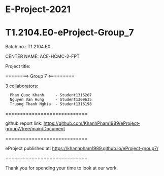 # E-Project-2021
# T1.2104.E0-eProject-Group_7
Batch no.: T1.2104.E0

CENTER NAME: ACE-HCMC-2-FPT

Project title: 

========> Group 7 <=========

3 collaborators: 

      Pham Quoc Khanh	  - Student1316207
      Nguyen Van Hung	  - Student1309635
      Truong Thanh Nghia  - Student1316198 
      
============================

github report link: https://github.com/KhanhPham1989/eProject-group7/tree/main/Document

============================

eProject published at:
https://khanhpham1989.github.io/eProject-group7/

============================


Thank you for spending your time to look at our work.
